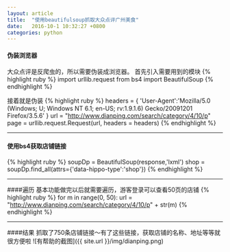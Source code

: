 ```yaml
---
layout: article
title:  "使用beautifulsoup抓取大众点评广州美食"
date:   2016-10-1 10:32:27 +0800
categories: python
---
```

#### 伪装浏览器
大众点评是反爬虫的，所以需要伪装成浏览器。
首先引入需要用到的模块
{% highlight ruby %}
import urllib.request
from bs4 import BeautifulSoup
{% endhighlight %}

接着就是伪装
{% highlight ruby %}
headers = {
    'User-Agent':'Mozilla/5.0 (Windows; U; Windows NT 6.1; en-US; rv:1.9.1.6) Gecko/20091201 Firefox/3.5.6'
}
url = "http://www.dianping.com/search/category/4/10/p" 
page = urllib.request.Request(url, headers = headers)
{% endhighlight %}

***

#### 使用bs4获取店铺链接
{% highlight ruby %}
soupDp = BeautifulSoup(response,'lxml')
shop = soupDp.find_all(attrs={'data-hippo-type':'shop'})
{% endhighlight %}

***

####遍历
基本功能做完以后就需要遍历，游客登录可以查看50页的店铺
{% highlight ruby %}
for m in range(0, 50):
	url = "http://www.dianping.com/search/category/4/10/p" + str(m)
{% endhighlight %}

***

####结果
抓取了750条店铺链接～有了这些链接，获取店铺的名称、地址等等就很方便啦
![有帮助的截图]({{ site.url }}/img/dianping.png)
